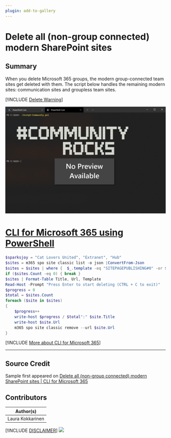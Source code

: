 ```yaml
---
plugin: add-to-gallery
---
```


# Delete all (non-group connected) modern SharePoint sites

## Summary

When you delete Microsoft 365 groups, the modern group-connected team sites get deleted with them. The script below handles the remaining modern sites: communication sites and groupless team sites.
 
[!INCLUDE [Delete Warning](../../docfx/includes/DELETE-WARN.md)]

![Example Screenshot](assets/example.png)
 
# [CLI for Microsoft 365 using PowerShell](#tab/cli-m365-ps)
```powershell
$sparksjoy = "Cat Lovers United", "Extranet", "Hub"
$sites = m365 spo site classic list -o json |ConvertFrom-Json
$sites = $sites | where {  $_.template -eq "SITEPAGEPUBLISHING#0" -or $_.template -eq "STS#3" -and -not ($sparksjoy -contains $_.Title)}
if ($sites.Count -eq 0) { break }
$sites | Format-Table Title, Url, Template
Read-Host -Prompt "Press Enter to start deleting (CTRL + C to exit)"
$progress = 0
$total = $sites.Count
foreach ($site in $sites)
{
    $progress++
    write-host $progress / $total":" $site.Title
    write-host $site.Url
    m365 spo site classic remove --url $site.Url
}
```
[!INCLUDE [More about CLI for Microsoft 365](../../docfx/includes/MORE-CLIM365.md)]
***

## Source Credit

Sample first appeared on [Delete all (non-group connected) modern SharePoint sites | CLI for Microsoft 365](https://pnp.github.io/cli-microsoft365/sample-scripts/spo/delete-non-group-connected-modern-sites/)

## Contributors

| Author(s) |
|-----------|
| Laura Kokkarinen |


[!INCLUDE [DISCLAIMER](../../docfx/includes/DISCLAIMER.md)]
<img src="https://telemetry.sharepointpnp.com/script-samples/scripts/spo-delete-non-group-connected-modern-sites" aria-hidden="true" />